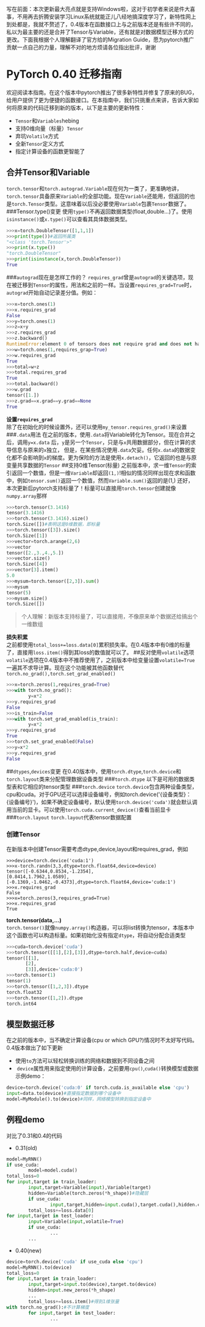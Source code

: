 写在前面：本次更新最大亮点就是支持Windows啦，这对于初学者来说是件大喜事，不用再去折腾安装学习Linux系统就能正儿八经地搞深度学习了，新特性网上到处都是，我就不赘述了，0.4版本在函数接口上与之前版本还是有些许不同的，私以为最主要的还是合并了Tensor与Variable，还有就是对数据模型迁移方式的更改。下面我根据个人理解翻译了官方给的Migration Guide，愿为pytorch推广贡献一点自己的力量，理解不对的地方烦请各位指出批评，谢谢
# PyTorch 0.40 迁移指南
欢迎阅读本指南。在这个版本中pytorch推出了很多新特性并修复了原来的BUG，给用户提供了更为便捷的函数接口。在本指南中，我们只挑重点来讲，告诉大家如何将原来的代码迁移到新的版本，以下是主要的更新特性：

* `Tensor`和`Variables`hebing
* 支持0维向量（标量）`Tensor`
* 弃坑`Volatile`方式
* 全新`Tensor`定义方式
* 指定计算设备的函数更智能了

## 合并Tensor和Variable
`torch.tensor`和`torch.autograd.Variable`现在何为一类了，更准确地讲，`torch.tensor`具备原来`Variable`的全部功能。现在`Variable`还能用，但返回的也是`torch.Tensor`类型。这意味着以后没必要使用`Variable`包裹`Tensor`数据了。
###Tensor.type()变更
使用`type()`不再返回数据类型(float,double...)了。使用`isinstance()`或`x.type()`可以查看其具体数据类型。
```python
>>>x=torch.DoubleTensor([1,1,1])
>>>print(type())#返回所属类
"<class 'torch.Tensor'>"
>>>print(x.type())
"torch.DoubleTensor"
>>>print(isinstance(x,torch.DoubleTensor))
True
```
###`autograd`现在是怎样工作的？
`requires_grad`曾是`autograd`的关键选项，现在被迁移到`Tensor`的属性，用法和之前的一样。当设置`requires_grad=True`时，`autograd`开始自动记录差分值。例如：
```python
>>>x=torch.ones(1)
>>>x.requires_grad
False
>>>y=torch.ones(1)
>>>z=x+y
>>>z.requires_grad
>>>z.backward()
RuntimeError:element 0 of tensors does not require grad and does not have a grad_fn
>>>w=torch.ones(1,requires_grap=True)
>>>w.requires_grad
True
>>>total=w+z
>>>total.requires_grad
True
>>>total.backward()
>>>w.grad
tensor([1.])
>>>z.grad==x.grad==y.grad==None
True
```
**设置`requires_grad`**<br/>
除了在初始化的时候设置外，还可以使用`my_tensor.requires_grad()`来设置
###`.data`用法
在之前的版本，使用`.data`将Variable转化为Tensor。现在合并之后，调用`y=x.data`
后，`y`是另一个`Tensor`，只是与`x`共用数据部分，但在计算的求导信息与原来的`x`独立，
但是，在某些情况使用`.data`欠妥。任何`x.data`的数据变化都不会影响到`x`的梯度。更为保险的方法是使用`x.detach()`，它返回的也是与原变量共享数据的`Tensor`
##支持0维Tensor(标量)
之前版本中，求一维`Tensor`的索引返回一个数值，但是一维`Variable`却返回`(1,)`!相似的情况同样出现在求和函数中，例如`tensor.sum()`返回一个数值，然而`Variable.sum()`返回的是(1,)
还好，本次更新后pytorch支持标量了！标量可以直接用`torch.tensor`创建就像`numpy.array`那样
```python
>>>torch.tensor(3.1416)
tensor(3.1416)
>>>torch.tensor(3.1416).size()
torch.Size([])#表明这是0维数据，即标量
>>>torch.tensor([3]).size()
torch.Size([1])
>>>vector=torch.arange(2,6)
>>>vector
tensor([2.,3.,4.,5.])
>>>vector.size()
torch.Size([4])
>>>vector[3].item()
5.0
>>>mysum=torch.tensor([2,3]).sum()
>>>mysum
tensor(5)
>>>mysum.size()
torch.Size([])
```
>个人理解：新版本支持标量了，可以直接用，不像原来单个数据还给搞出个一维数组

**损失积累**<br/>
之前都使用`total_loss+=loss.data[0]`累积损失率。在0.4版本中有0维的标量了，直接用`loss.item()`得到其loss的数值就可以了。
##反对使用`volatile`选项
`volatile`选项在0.4版本中不推荐使用了，之前版本中给变量设置`volatile=True`一遍其不求导计算。现在这个功能被其他函数替代
`torch.no_grad(),torch.set_grad_enabled()`
```python
>>>x=torch.zeros(1,requires_grad=True)
>>>with torch.no_grad():
        y=x*2
>>>y.requires_grad
False
>>>is_train=False
>>>with torch.set_grad_enabled(is_train):
        y=x*2
>>>y.requires_grad
True
>>>torch.set_grad_enabled(False)
>>>y=x*2
>>>y.requires_grad
False
```
##`dtypes`,`devices`变更
在0.40版本中，使用`torch.dtype`,`torch.device`和`torch.layout`类来分配管理数据设备类型
###`torch.dtype`
以下是可用的数据类型表和它相应的tensor类型
###`torch.device`
`torch.device`包含两种设备类型，cpu和cuda。对于GPU还可以选择设备编号，例如torch.device('{设备类型}：{设备编号}')，如果不确定设备编号，默认使用`torch.device('cuda')`就会默认调用当前的显卡。可以使用`torch.cuda.current_device()`查看当前显卡
###`torch.layout`
`torch.layout`代表tensor数据配置
### 创建Tensor
在新版本中创建Tensor需要考虑dtype,device,layout和requires_grad，例如
```
>>>device=torch.device('cuda:1')
>>>x-torch.randn(3,3,dtype=torch.float64,device=device)
tensor([-0.6344,0.8534,-1.2354],
[0.8414,1.7962,1.0589],
[-0.1369,-1.0462,-0.4373],dtype=torch.float64,device='cuda:1')
>>>x.requires_grad
False
>>>x=torch.zeros(3,requires_grad=True)
>>>x.requires_grad
True
```

**torch.tensor(data,...)**<br/>
`torch.tensor()`就像`numpy.array()`构造器，可以将list转换为tensor，本版本中这个函数也可以构造标量。如果初始化没有指定`dtype`，将自动分配合适类型
```python
>>>cuda=torch.device('cuda')
>>>torch.tensor([[1],[2],[3]],dtype=torch.half,device=cuda)
tensor([[1],
       [2],
       [3]],device='cuda:0')
>>>torch.tensor(1)
tensor(1)
>>>torch.tensor([1,2,3]).dtype
torch.float32
>>>torch.tensor([1,2]).dtype
torch.int64
```


## 模型数据迁移
在之前的版本中，当不确定计算设备(cpu or which GPU?)情况时不太好写代码。
0.4版本做出了如下更新

*  使用`to`方法可以轻松转换训练的网络和数据到不同设备之间
*  `device`属性用来指定使用的计算设备，之前要用`cpu()`,`cuda()`转换模型或数据
示例demo：
```python
device=torch.device('cuda:0' if torch.cuda.is_available else 'cpu')
input=data.to(device)#直接指定数据到哪个设备中
model=MyModule().to(device)#同样，网络模型转换到指定设备中
```

## 例程demo
对比了0.31和0.4的代码

* 0.31(old)

```python
model=MyRNN()
if use_cuda:
        model=model.cuda()
total_loss=0
for input,target in train_loader:
        input,target=Variable(input),Variable(target)
        hidden=Variable(torch.zeros(*h_shape))#隐藏层
        if use_cuda:
                input,target,hidden=input.cuda(),target.cuda(),hidden.cuda()
        total_loss+=loss.data[0]
for input,target in test_loader:
        input=Variable(input,volatile=True)
        if use_cuda:
                ...
        ...
```

* 0.40(new)

```python
device=torch.device('cuda' if use_cuda else 'cpu')
model=MyRNN().to(device)
total_loss=0
for input,target in train_loader:
        input,target=input.to(device),target.to(device)
        hidden=input.new_zeros(*h_shape)
        ...
        total_loss+=loss.item()#得到1维张量
with torch.no_grad():#不计算梯度
        for input,target in test_loader:
                ...
```













